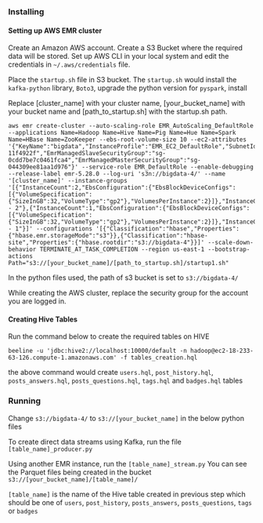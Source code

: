 ### Installing

#### Setting up AWS EMR cluster

Create an Amazon AWS account. Create a S3 Bucket where the required data will be stored. 
Set up AWS CLI in your local system and edit the credentials in ```~/.aws/credentials``` file.


Place the ```startup.sh``` file in S3 bucket. The ```startup.sh``` would install the ```kafka-python``` library, ```Boto3```,  upgrade the python version for ```pyspark```, install 

Replace [cluster_name] with your cluster name, [your_bucket_name] with your bucket name and [path_to_startup.sh] with the startup.sh path.

```
aws emr create-cluster --auto-scaling-role EMR_AutoScaling_DefaultRole --applications Name=Hadoop Name=Hive Name=Pig Name=Hue Name=Spark Name=HBase Name=ZooKeeper --ebs-root-volume-size 10 --ec2-attributes '{"KeyName":"bigdata","InstanceProfile":"EMR_EC2_DefaultRole","SubnetId":"subnet-11f4922f","EmrManagedSlaveSecurityGroup":"sg-0cdd7be7c0461fca4","EmrManagedMasterSecurityGroup":"sg-044309ee81aa1d976"}' --service-role EMR_DefaultRole --enable-debugging --release-label emr-5.28.0 --log-uri 's3n://bigdata-4/' --name '[cluster_name]' --instance-groups '[{"InstanceCount":2,"EbsConfiguration":{"EbsBlockDeviceConfigs":[{"VolumeSpecification":{"SizeInGB":32,"VolumeType":"gp2"},"VolumesPerInstance":2}]},"InstanceGroupType":"CORE","InstanceType":"m4.xlarge","Name":"Core - 2"},{"InstanceCount":1,"EbsConfiguration":{"EbsBlockDeviceConfigs":[{"VolumeSpecification":{"SizeInGB":32,"VolumeType":"gp2"},"VolumesPerInstance":2}]},"InstanceGroupType":"MASTER","InstanceType":"m4.xlarge","Name":"Master - 1"}]' --configurations '[{"Classification":"hbase","Properties":{"hbase.emr.storageMode":"s3"}},{"Classification":"hbase-site","Properties":{"hbase.rootdir":"s3://bigdata-4"}}]' --scale-down-behavior TERMINATE_AT_TASK_COMPLETION --region us-east-1 --bootstrap-actions Path="s3://[your_bucket_name]/[path_to_startup.sh]/startup1.sh"
```
In the python files used, the path of s3 bucket is set to ```s3://bigdata-4/```

While creating the AWS cluster, replace the security group for the account you are logged in.

#### Creating Hive Tables

Run the command below to create the required tables on HIVE

```beeline -u 'jdbc:hive2://localhost:10000/default -n hadoop@ec2-18-233-63-126.compute-1.amazonaws.com' -f tables_creation.hql```

the above command would create ```users.hql```, ```post_history.hql```, ```posts_answers.hql```, ```posts_questions.hql```, ```tags.hql``` and ```badges.hql``` tables


### Running

Change ```s3://bigdata-4/``` to ```s3://[your_bucket_name]``` in the below python files

To create direct data streams using Kafka, run the file ```[table_name]_producer.py```

Using another EMR instance, run the ```[table_name]_stream.py``` 
You can see the Parquet files being created in the bucket ```s3://[your_bucket_name]/[table_name]/```

```[table_name]``` is the name of the Hive table created in previous step which should be one of ```users```,   ```post_history```, ```posts_answers```, ```posts_questions```, ```tags``` or ```badges```



